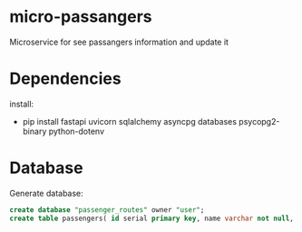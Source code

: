 # micro-passangers
Microservice for see passangers information and update it

# Dependencies
install:
 - pip install fastapi uvicorn sqlalchemy asyncpg databases psycopg2-binary python-dotenv

# Database

Generate database:

```sql
create database "passenger_routes" owner "user";
create table passengers( id serial primary key, name varchar not null, last_name varchar not null, birthdate date not null);
```